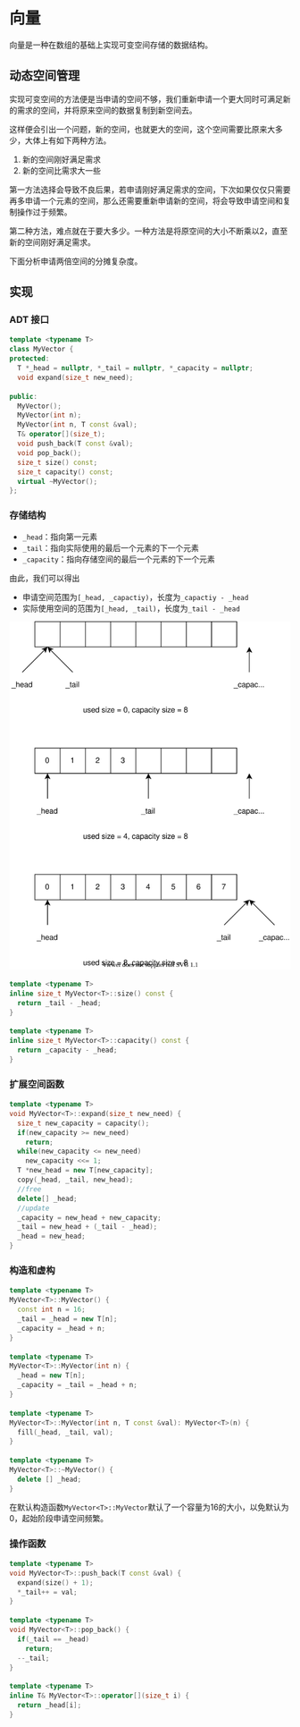 # 向量

向量是一种在数组的基础上实现可变空间存储的数据结构。

## 动态空间管理

实现可变空间的方法便是当申请的空间不够，我们重新申请一个更大同时可满足新的需求的空间，并将原来空间的数据复制到新空间去。

这样便会引出一个问题，新的空间，也就更大的空间，这个空间需要比原来大多少，大体上有如下两种方法。

1. 新的空间刚好满足需求
2. 新的空间比需求大一些

第一方法选择会导致不良后果，若申请刚好满足需求的空间，下次如果仅仅只需要再多申请一个元素的空间，那么还需要重新申请新的空间，将会导致申请空间和复制操作过于频繁。

第二种方法，难点就在于要大多少。一种方法是将原空间的大小不断乘以2，直至新的空间刚好满足需求。

下面分析申请两倍空间的分摊复杂度。

## 实现

### ADT 接口

```cpp
template <typename T>
class MyVector {
protected:
  T *_head = nullptr, *_tail = nullptr, *_capacity = nullptr;
  void expand(size_t new_need);
  
public:
  MyVector();
  MyVector(int n);
  MyVector(int n, T const &val);
  T& operator[](size_t);
  void push_back(T const &val);
  void pop_back();
  size_t size() const;
  size_t capacity() const;
  virtual ~MyVector();
};
```

### 存储结构

- `_head`：指向第一元素
- `_tail`：指向实际使用的最后一个元素的下一个元素
- `_capacity`：指向存储空间的最后一个元素的下一个元素

由此，我们可以得出

- 申请空间范围为`[_head, _capactiy)`，长度为`_capactiy - _head`
- 实际使用空间的范围为`[_head, _tail)`，长度为`_tail - _head`

![物理结构图](vector/physical-structure.drawio.svg)

```cpp
template <typename T>
inline size_t MyVector<T>::size() const {
  return _tail - _head;
}

template <typename T>
inline size_t MyVector<T>::capacity() const {
  return _capacity - _head;
}
```

### 扩展空间函数

```cpp
template <typename T>
void MyVector<T>::expand(size_t new_need) {
  size_t new_capacity = capacity();
  if(new_capacity >= new_need)
    return;
  while(new_capacity <= new_need)
    new_capacity <<= 1;
  T *new_head = new T[new_capacity];
  copy(_head, _tail, new_head);
  //free
  delete[] _head;
  //update
  _capacity = new_head + new_capacity;
  _tail = new_head + (_tail - _head);
  _head = new_head;
}
```

### 构造和虚构

```cpp
template <typename T>
MyVector<T>::MyVector() {
  const int n = 16;
  _tail = _head = new T[n];
  _capacity = _head + n;
}

template <typename T>
MyVector<T>::MyVector(int n) {
  _head = new T[n];
  _capacity = _tail = _head + n;
}

template <typename T>
MyVector<T>::MyVector(int n, T const &val): MyVector<T>(n) {
  fill(_head, _tail, val);
}

template <typename T>
MyVector<T>::~MyVector() {
  delete [] _head;
}
```

在默认构造函数`MyVector<T>::MyVector`默认了一个容量为16的大小，以免默认为0，起始阶段申请空间频繁。

### 操作函数

```cpp
template <typename T>
void MyVector<T>::push_back(T const &val) {
  expand(size() + 1);
  *_tail++ = val;
}

template <typename T>
void MyVector<T>::pop_back() {
  if(_tail == _head)
    return;
  --_tail;
}

template <typename T>
inline T& MyVector<T>::operator[](size_t i) {
  return _head[i];
}
```